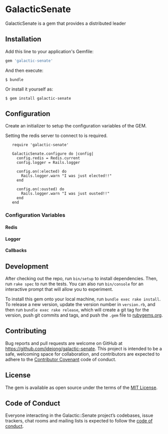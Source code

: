 # GalacticSenate

GalacticSenate is a gem that provides a distributed leader 

## Installation

Add this line to your application's Gemfile:

```ruby
gem 'galactic-senate'
```

And then execute:

    $ bundle

Or install it yourself as:

    $ gem install galactic-senate

## Configuration

Create an initializer to setup the configuration variables of the GEM.

Setting the redis server to connect to is required.

```
   require 'galactic-senate'
   
   GalacticSenate.configure do |config|
     config.redis = Redis.current
     config.logger = Rails.logger
   
     config.on(:elected) do
       Rails.logger.warn "I was just elected!!"
     end
   
     config.on(:ousted) do
       Rails.logger.warn "I was just ousted!!"
     end
   end
```

### Configuration Variables

#### Redis

#### Logger

#### Callbacks

## Development

After checking out the repo, run `bin/setup` to install dependencies. Then, run `rake spec` to run the tests. You can also run `bin/console` for an interactive prompt that will allow you to experiment.

To install this gem onto your local machine, run `bundle exec rake install`. To release a new version, update the version number in `version.rb`, and then run `bundle exec rake release`, which will create a git tag for the version, push git commits and tags, and push the `.gem` file to [rubygems.org](https://rubygems.org).

## Contributing

Bug reports and pull requests are welcome on GitHub at https://github.com/jdejong/galactic-senate. This project is intended to be a safe, welcoming space for collaboration, and contributors are expected to adhere to the [Contributor Covenant](http://contributor-covenant.org) code of conduct.

## License

The gem is available as open source under the terms of the [MIT License](https://opensource.org/licenses/MIT).

## Code of Conduct

Everyone interacting in the Galactic::Senate project’s codebases, issue trackers, chat rooms and mailing lists is expected to follow the [code of conduct](https://github.com/[USERNAME]/galactic-senate/blob/master/CODE_OF_CONDUCT.md).
